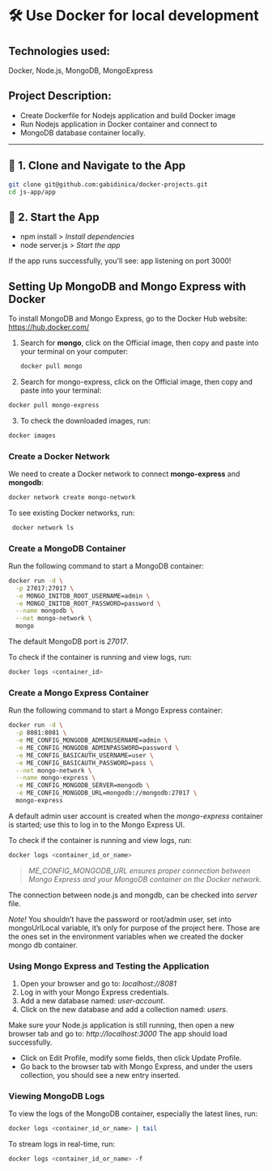 # 🛠️ Use Docker for local development

## Technologies used:

 Docker, Node.js, MongoDB, MongoExpress

## Project Description:
- Create Dockerfile for Nodejs application and build Docker image
- Run Nodejs application in Docker container and connect to
- MongoDB database container locally.

---

## 📁 1. Clone and Navigate to the App

```bash
git clone git@github.com:gabidinica/docker-projects.git
cd js-app/app
```

## 🚀 2. Start the App

- npm install        > *Install dependencies*
- node server.js     > *Start the app*

If the app runs successfully, you'll see: app listening on port 3000!

## Setting Up MongoDB and Mongo Express with Docker


To install MongoDB and Mongo Express, go to the Docker Hub website:  
https://hub.docker.com/

1. Search for **mongo**, click on the Official image, then copy and paste into your terminal on your computer:  
   ```bash
   docker pull mongo
   ```

2. Search for mongo-express, click on the Official image, then copy and paste into your terminal:
  ```bash
  docker pull mongo-express
  ```

3. To check the downloaded images, run:
  ```bash
  docker images
  ```

### Create a Docker Network

We need to create a Docker network to connect **mongo-express** and **mongodb**:
   ```bash
   docker network create mongo-network
```

To see existing Docker networks, run:
```bash
 docker network ls
```

### Create a MongoDB Container

Run the following command to start a MongoDB container:
```bash
docker run -d \
  -p 27017:27017 \
  -e MONGO_INITDB_ROOT_USERNAME=admin \
  -e MONGO_INITDB_ROOT_PASSWORD=password \
  --name mongodb \
  --net mongo-network \
  mongo
```

The default MongoDB port is *27017*.

To check if the container is running and view logs, run:
```bash
docker logs <container_id>
```

### Create a Mongo Express Container

Run the following command to start a Mongo Express container:
```bash
docker run -d \
  -p 8081:8081 \
  -e ME_CONFIG_MONGODB_ADMINUSERNAME=admin \
  -e ME_CONFIG_MONGODB_ADMINPASSWORD=password \
  -e ME_CONFIG_BASICAUTH_USERNAME=user \
  -e ME_CONFIG_BASICAUTH_PASSWORD=pass \
  --net mongo-network \
  --name mongo-express \
  -e ME_CONFIG_MONGODB_SERVER=mongodb \
  -e ME_CONFIG_MONGODB_URL=mongodb://mongodb:27017 \
  mongo-express
```

A default admin user account is created when the *mongo-express* container is started; use this to log in to the Mongo Express UI.

To check if the container is running and view logs, run:
```bash
docker logs <container_id_or_name>
```
> *ME_CONFIG_MONGODB_URL ensures proper connection between Mongo Express and your MongoDB container on the Docker network.*

The connection between node.js and mongdb, can be checked into *server* file.

*Note!* You shouldn’t have the password or root/admin user, set into mongoUrlLocal variable, it’s only for purpose of the project here.
Those are the ones set in the environment variables when we created the docker mongo db container.

### Using Mongo Express and Testing the Application

1. Open your browser and go to: *localhost://8081*
2. Log in with your Mongo Express credentials.
3. Add a new database named: *user-account*.
4. Click on the new database and add a collection named: *users*.

Make sure your Node.js application is still running, then open a new browser tab and go to:
*http://localhost:3000*
The app should load successfully.

- Click on Edit Profile, modify some fields, then click Update Profile.
- Go back to the browser tab with Mongo Express, and under the users collection, you should see a new entry inserted.

### Viewing MongoDB Logs

To view the logs of the MongoDB container, especially the latest lines, run:
```bash
docker logs <container_id_or_name> | tail
```

To stream logs in real-time, run:
```bash
docker logs <container_id_or_name> -f
```

